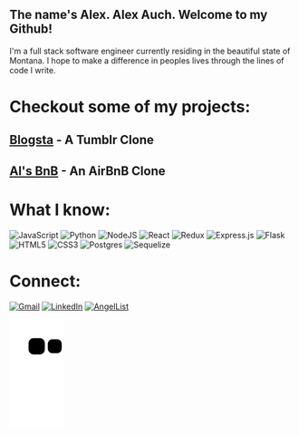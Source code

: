 ## The name's Alex. Alex Auch. Welcome to my Github!

I'm a full stack software engineer currently residing in the beautiful state of Montana. I hope to make a difference in peoples lives through the lines of code I write. 

# Checkout some of my projects:

## [Blogsta](https://github.com/AuchnotOuch/Blogsta) - A Tumblr Clone

## [Al's BnB](https://github.com/AuchnotOuch/API-Project) - An AirBnB Clone

# What I know:

![JavaScript](https://img.shields.io/badge/javascript-%23323330.svg?style=for-the-badge&logo=javascript&logoColor=%23F7DF1E)
![Python](https://img.shields.io/badge/python-3670A0?style=for-the-badge&logo=python&logoColor=ffdd54)
![NodeJS](https://img.shields.io/badge/node.js-6DA55F?style=for-the-badge&logo=node.js&logoColor=white)
![React](https://img.shields.io/badge/react-%2320232a.svg?style=for-the-badge&logo=react&logoColor=%2361DAFB)
![Redux](https://img.shields.io/badge/redux-%23593d88.svg?style=for-the-badge&logo=redux&logoColor=white)
![Express.js](https://img.shields.io/badge/express.js-%23404d59.svg?style=for-the-badge&logo=express&logoColor=%2361DAFB)
![Flask](https://img.shields.io/badge/flask-%23000.svg?style=for-the-badge&logo=flask&logoColor=white)
![HTML5](https://img.shields.io/badge/html5-%23E34F26.svg?style=for-the-badge&logo=html5&logoColor=white)
![CSS3](https://img.shields.io/badge/css3-%231572B6.svg?style=for-the-badge&logo=css3&logoColor=white)
![Postgres](https://img.shields.io/badge/postgres-%23316192.svg?style=for-the-badge&logo=postgresql&logoColor=white)
![Sequelize](https://img.shields.io/badge/Sequelize-52B0E7?style=for-the-badge&logo=Sequelize&logoColor=white)

# Connect:

[![Gmail](https://img.shields.io/badge/Gmail-D14836?style=for-the-badge&logo=gmail&logoColor=white)](mailto:alexsamuelauch@gmail.com)
[![LinkedIn](	https://img.shields.io/badge/LinkedIn-0077B5?style=for-the-badge&logo=linkedin&logoColor=white)](https://www.linkedin.com/in/alex-auch/)
[![AngelList](https://img.shields.io/badge/AngelList-000000?style=for-the-badge&logo=AngelList&logoColor=white)](https://angel.co/u/alex-auch)

![Snake animation](https://github.com/madushadhanushka/github-readme/blob/output/github-contribution-snake.svg)




<!--
**AuchnotOuch/AuchnotOuch** is a ✨ _special_ ✨ repository because its `README.md` (this file) appears on your GitHub profile.

Here are some ideas to get you started:

- 🔭 I’m currently working on ...
- 🌱 I’m currently learning ...
- 👯 I’m looking to collaborate on ...
- 🤔 I’m looking for help with ...
- 💬 Ask me about ...
- 📫 How to reach me: ...
- 😄 Pronouns: ...
- ⚡ Fun fact: ...
-->
